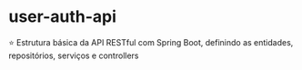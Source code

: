 # user-auth-api
:star: Estrutura básica da API RESTful com Spring Boot, definindo as entidades, repositórios, serviços e controllers
